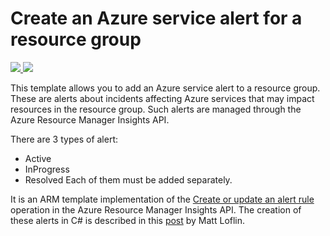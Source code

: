 # Create an Azure service alert for a resource group 

<a href="https://portal.azure.com/#create/Microsoft.Template/uri/https%3A%2F%2Fraw.githubusercontent.com%2Fazure%2Fazure-quickstart-templates%2Fmaster%2F201-insights-alertrules-servicehealth%2Fazuredeploy.json" target="_blank">
    <img src="http://azuredeploy.net/deploybutton.png"/>
</a>
<a href="http://armviz.io/#/?load=https%3A%2F%2Fraw.githubusercontent.com%2FAzure%2Fazure-quickstart-templates%2Fmaster%2F201-insights-alertrules-servicehealth%2Fazuredeploy.json" target="_blank">
    <img src="http://armviz.io/visualizebutton.png"/>
</a>

This template allows you to add an Azure service alert to a resource group. These are alerts about incidents affecting Azure services that may impact resources in the resource group. Such alerts are managed through the Azure Resource Manager Insights API.

There are 3 types of alert:
* Active
* InProgress
* Resolved
Each of them must be added separately.

It is an ARM template implementation of the [Create or update an alert rule](https://msdn.microsoft.com/en-us/library/azure/dn933805.aspx) operation in the Azure Resource Manager Insights API. The creation of these alerts in C# is described in this [post](https://code.msdn.microsoft.com/How-To-Setup-Email-Alerts-c26cdc55) by Matt Loflin.